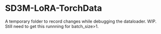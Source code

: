 # SD3M-LoRA-TorchData
A temporary folder to record changes while debugging the dataloader. WIP. Still need to get this runnning for batch_size>1.
